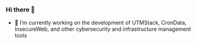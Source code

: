 ### Hi there 👋

- 🔭 I’m currently working on the development of UTMStack, CronData, InsecureWeb, and other cybersecurity and infrastructure management tools



